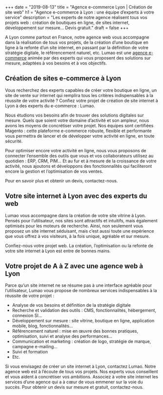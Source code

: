 +++
date = "2019-08-13"
title = "Agence e-commerce Lyon | Création de site web"
h1 = "Agence e-commerce à Lyon : une équipe d’experts à votre service"
description = "Les experts de notre agence réalisent tous vos projets web : création de boutiques en ligne, de sites internet, développement sur mesure… Devis gratuit."
draft = false
+++

A Lyon comme partout en France, notre agence web vous accompagne dans la réalisation de tous vos projets, de la création d’une boutique en ligne à la refonte d’un site internet, en passant par la définition de votre stratégie digitale, le référencement naturel, etc. Lumao est une [agence e-commerce](/agence-ecom/) animée par des experts qui vous proposent des solutions sur mesure, adaptées à vos besoins et à vos objectifs.

## Création de sites e-commerce à Lyon

Vous recherchez des experts capables de créer votre boutique en ligne, un site de vente sur internet qui remplira tous les critères indispensables à la réussite de votre activité ? Confiez votre projet de création de site internet à Lyon à des experts du e-commerce : Lumao. 

Nous étudions vos besoins afin de trouver des solutions digitales sur mesure. Quels que soient votre domaine d’activité et son ampleur, nous avons les moyens de concrétiser votre projet. Nos équipes sont certifiées Magento : cette plateforme e-commerce robuste, flexible et performante vous permettra de lancer et de développer votre activité en ligne, en toute sécurité. 

Pour optimiser encore votre activité en ligne, nous vous proposons de connecter l’ensemble des outils que vous et vos collaborateurs utilisez au quotidien : ERP, CRM, PIM… Et au fur et à mesure de la croissance de votre activité, nous ajoutons et développons des fonctionnalités qui faciliteront encore la gestion et l’optimisation de vos ventes. 

Pour en savoir plus et obtenir un devis, contactez-nous.

## Votre site internet à Lyon avec des experts du web

Lumao vous accompagne dans la création de votre site vitrine à Lyon. Pensés pour l’utilisateur, nos sites sont attractifs et intuitifs, mais également optimisés pour les moteurs de recherche. Ainsi, non seulement vous proposez un site internet séduisant, mais c’est aussi toute une expérience que vous offrez à vos visiteurs, à la fois unique, agréable et sur mesure. 

Confiez-nous votre projet web. La création, l’optimisation ou la refonte de votre site internet à Lyon est entre de bonnes mains.

## Votre projet de A à Z avec une agence web à Lyon

Parce qu’un site internet ne se résume pas à une interface agréable pour l’utilisateur, Lumao vous propose de nombreux services indispensables à la réussite de votre projet :

-	Analyse de vos besoins et définition de la stratégie digitale
-	Recherche et validation des outils : CMS, fonctionnalités, hébergement, connexion SI…
-	Développement sur mesure : site vitrine, boutique en ligne, application mobile, blog, fonctionnalités…
-	Référencement naturel : mise en œuvre des bonnes pratiques, optimisation, suivi et analyse des performances…
-	Communication et marketing : création de logo, stratégie de marque, campagne e-mailing…
-	Suivi et formation
-	Etc.

Si vous envisagez de créer un site internet à Lyon, contactez Lumao. Notre agence web est à l’écoute de tous vos projets. Nos experts vous conseillent et vous aident à concrétiser vos ambitions. Associez à votre site internet les services d’une agence qui a à cœur de vous emmener sur la voie du succès. Pour obtenir un devis sur mesure et gratuit, contactez-nous.
